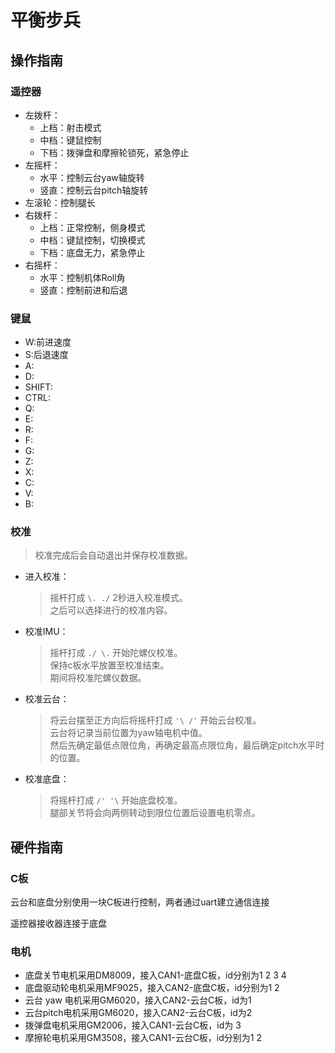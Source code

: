 # 平衡步兵

## 操作指南

### 遥控器

- 左拨杆：
  - 上档：射击模式
  - 中档：键鼠控制
  - 下档：拨弹盘和摩擦轮锁死，紧急停止
- 左摇杆：
  - 水平：控制云台yaw轴旋转
  - 竖直：控制云台pitch轴旋转
- 左滚轮：控制腿长
- 右拨杆：
  - 上档：正常控制，侧身模式
  - 中档：键鼠控制，切换模式
  - 下档：底盘无力，紧急停止
- 右摇杆：
  - 水平：控制机体Roll角
  - 竖直：控制前进和后退

### 键鼠

- W:前进速度
- S:后退速度
- A:
- D:
- SHIFT:
- CTRL:
- Q:
- E:
- R:
- F:
- G:
- Z:
- X:
- C:
- V:
- B:

### 校准

> 校准完成后会自动退出并保存校准数据。

- 进入校准：
  > 摇杆打成 `\. ./` 2秒进入校准模式。\
  > 之后可以选择进行的校准内容。
- 校准IMU：
  > 摇杆打成 `./ \.` 开始陀螺仪校准。\
  > 保持c板水平放置至校准结束。\
  > 期间将校准陀螺仪数据。
- 校准云台：
  > 将云台摆至正方向后将摇杆打成 `'\ /'` 开始云台校准。\
  > 云台将记录当前位置为yaw轴电机中值。\
  > 然后先确定最低点限位角，再确定最高点限位角，最后确定pitch水平时的位置。
- 校准底盘：
  > 将摇杆打成 `/' '\` 开始底盘校准。\
  > 腿部关节将会向两侧转动到限位位置后设置电机零点。

## 硬件指南

### C板

云台和底盘分别使用一块C板进行控制，两者通过uart建立通信连接

遥控器接收器连接于底盘

### 电机

- 底盘关节电机采用DM8009，接入CAN1-底盘C板，id分别为1 2 3 4
- 底盘驱动轮电机采用MF9025，接入CAN2-底盘C板，id分别为1 2
- 云台 yaw 电机采用GM6020，接入CAN2-云台C板，id为1
- 云台pitch电机采用GM6020，接入CAN2-云台C板，id为2
- 拨弹盘电机采用GM2006，接入CAN1-云台C板，id为 3
- 摩擦轮电机采用GM3508，接入CAN1-云台C板，id分别为1 2
